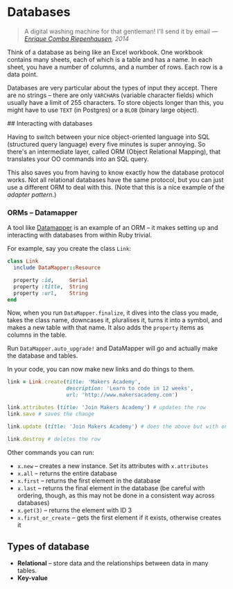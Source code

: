 # Databases

> A digital washing machine for that gentleman! I'll send it by email
> —*[Enrique Comba Riepenhausen](http://ecomba.pro), 2014*

Think of a database as being like an Excel workbook. One workbook contains many sheets, each of which is a table and has a name. In each sheet, you have a number of columns, and a number of rows. Each row is a data point.  

Databases are very particular about the types of input they accept. There are no strings – there are only `VARCHAR`s (variable character fields) which usually have a limit of 255 characters. To store objects longer than this, you might have to use `TEXT` (in Postgres) or a `BLOB` (binary large object).

## Interacting with databases

Having to switch between your nice object-oriented language into SQL (structured query language) every five minutes is super annoying. So there's an intermediate layer, called ORM (Object Relational Mapping), that translates your OO commands into an SQL query.

This also saves you from having to know exactly how the database protocol works. Not all relational databases have the same protocol, but you can just use a different ORM to deal with this. (Note that this is a nice example of the *adapter pattern*.)

### ORMs – Datamapper

A tool like [Datamapper](http://datamapper.org) is an example of an ORM – it makes setting up and interacting with databases from within Ruby trivial.

For example, say you create the class `Link`:

```ruby 
class Link
  include DataMapper::Resource

  property :id,     Serial
  property :title,  String
  property :url,    String
end
```

Now, when you run `DataMapper.finalize`, it dives into the class you made, takes the class name, downcases it, pluralises it, turns it into a symbol, and makes a new table with that name. It also adds the `property` items as columns in the table.

Run `DataMapper.auto_upgrade!` and DataMapper will go and actually make the database and tables.

In your code, you can now make new links and do things to them.

```ruby
link = Link.create(title: 'Makers Academy',
                   description: 'Learn to code in 12 weeks',
                   url: 'http://www.makersacademy.com')

link.attributes (title: 'Join Makers Academy') # updates the row
link.save # saves the change

link.update (title: 'Join Makers Academy') # does the above but with one command

link.destroy # deletes the row
```

Other commands you can run:

* `x.new` – creates a new instance. Set its attributes with `x.attributes`
* `x.all` – returns the entire database
* `x.first` – returns the first element in the database
* `x.last` – returns the final element in the database (be careful with ordering, though, as this may not be done in a consistent way across databases)
* `x.get(3)` – returns the element with ID 3
* `x.first_or_create` – gets the first element if it exists, otherwise creates it

## Types of database

* **Relational** – store data and the relationships between data in many tables.
* **Key-value**